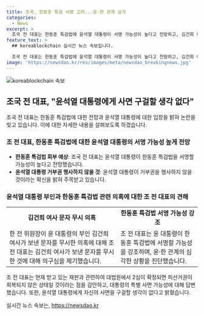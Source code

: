 ```yaml
---
title: 조국, 한동훈 특검 서명 고려...윤·한 관계 심각
categories:
  - News
excerpt: >
  조국 전 대표는 한동훈 특검법에 윤석열 대통령이 서명 가능성이 높다고 전망하고, 김건희 여사의 문자 무시 의혹을 비판했습니다. 또한, 대법원에서의 재판과 관련해 사면을 구걸할 생각이 없다고 밝혔습니다. 그러면서 윤 대통령에게 사면을 구걸할 생각이 없다고 강조했습니다.
feature_text: >
  ## koreablockchain 실시간 뉴스 속보입니다.

  조국 전 대표는 한동훈 특검법에 윤석열 대통령이 서명 가능성이 높다고 전망하고, 김건희 여사의 문자 무시 의혹을 비판했습니다. 또한, 대법원에서의 재판과 관련해 사면을 구걸할 생각이 없다고 밝혔습니다. 그러면서 윤 대통령에게 사면을 구걸할 생각이 없다고 강조했습니다.
image: 'https://newsdao.kr/res/images/meta/newsdao_breakingnews.jpg'
---
```


<p><img src="https://newsdao.kr/res/images/meta/newsdao_breakingnews.jpg" alt="koreablockchain 속보" /></p>

<h2 data-ke-size="size26">조국 전 대표, "윤석열 대통령에게 사면 구걸할 생각 없다"</h2>

<p data-ke-size="size16">조국 전 대표는 한동훈 특검법에 대한 전망과 윤석열 대통령에 대한 입장을 밝혀 논란을 빚고 있습니다. 이에 대한 자세한 내용을 살펴보도록 하겠습니다.</p>

<h3>조 전 대표, 한동훈 특검법에 대한 윤석열 대통령의 서명 가능성 높게 전망</h3>

<ul>
    <li><b>한동훈 특검법 회부 예상</b>: 조국 전 대표는 윤석열 대통령이 한동훈 특검법을 서명할 가능성이 높다고 전망했습니다.</li>
    <li><b>윤석열 대통령 거부권 행사하지 않을 것</b>: 윤석열 대통령이 거부권을 행사하지 않을 것이라는 확신을 밝혀 주목받고 있습니다.</li>
</ul>

<h3>윤석열 대통령 부인과 한동훈 특검법 관련 의혹에 대한 조 전 대표의 견해</h3>

<table>
    <tr>
        <td style="text-align: center; height: 17px;"><b>김건희 여사 문자 무시 의혹</b></td>
        <td style="text-align: center; height: 17px;"><b>한동훈 특검법 서명 가능성 강조</b></td>
    </tr>
    <tr>
        <td>한 전 위원장이 윤 대통령의 부인 김건희 여사가 보낸 문자를 무시한 의혹에 대해 조 전 대표는 김건희 여사가 보낸 문자를 무시한 것에 대해 의구심을 제기했습니다.</td>
        <td>조 전 대표는 윤 대통령이 한동훈 특검법에 서명할 가능성을 강조하며, 윤·한 관계의 심각한 상황을 진단했습니다.</td>
    </tr>
</table>

<p data-ke-size="size16">조 전 대표는 현재 받고 있는 재판과 관련하여 대법원에서 2심이 확정되면 피선거권이 회복되지 않은 상태일 것이라는 점을 감안하고, 대통령의 특별 사면 가능성에 대해 답변했습니다. 또한, 윤석열 대통령에게 자신의 사면을 구걸할 생각이 없다고 밝혔습니다.</p>
실시간 뉴스 속보는, <a href="https://newsdao.kr" rel="dofollow">https://newsdao.kr</a>


